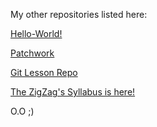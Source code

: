 My other repositories listed here:

[Hello-World!](https://github.com/X4DD3W/hello-world)

[Patchwork](https://github.com/X4DD3W/patchwork)

[Git Lesson Repo](https://github.com/X4DD3W/git-lesson-repository)

[The ZigZag's Syllabus is here!](https://github.com/green-fox-academy/zigzag-syllabus "ZigZag Syllabus")

O.O ;)


